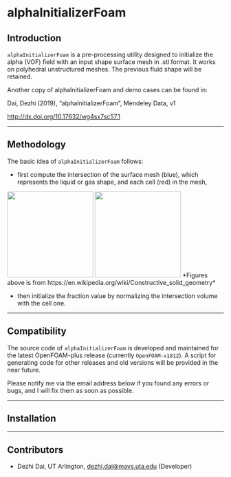 # alphaInitializerFoam

## Introduction

```alphaInitializerFoam``` is a pre-processing utility designed to initialize the alpha (VOF) field with an input shape surface mesh in .stl format. It works on  polyhedral unstructured meshes. The previous fluid shape will be retained.

Another copy of alphaInitializerFoam and demo cases can be found in:

Dai, Dezhi (2019), “alphaInitializerFoam”, Mendeley Data, v1

http://dx.doi.org/10.17632/wg4sx7sc57.1


---

## Methodology

The basic idea of ```alphaInitializerFoam``` follows:

* first compute the intersection of the surface mesh (blue), which represents the liquid or gas shape, and each cell (red) in the mesh,
<img src="https://upload.wikimedia.org/wikipedia/commons/4/4a/Boolean_union.PNG" width="200">
<img src="https://upload.wikimedia.org/wikipedia/commons/0/0b/Boolean_intersect.PNG" width="200">
*Figures above is from https://en.wikipedia.org/wiki/Constructive_solid_geometry*

* then initialize the fraction value by normalizing the intersection volume with the cell one.




---

## Compatibility

The source code of ```alphaInitializerFoam``` is developed and maintained for the latest OpenFOAM-plus release (currently ```OpenFOAM-v1812```). A script for generating code for other releases and old versions will be provided in the near future.

Please notify me via the email address below if you found any errors or bugs, and I will fix them as soon as possible.


---

## Installation



---

## Contributors

* Dezhi Dai, UT Arlington, dezhi.dai@mavs.uta.edu (Developer)